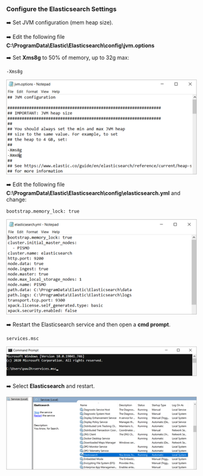 ### Configure the Elasticsearch Settings

➡️ Set JVM configuration (mem heap size).

➡️ Edit the following file **C:\ProgramData\Elastic\Elasticsearch\config\jvm.options**

➡️ Set **Xms8g** to 50% of memory, up to 32g max:
```
-Xms8g
```

![Image: Elasticsearch  Settings Configuration (Part 1)](images/image_elasticsearch_install_for_windows_config_set_xms8g.png)

➡️ Edit the following file **C:\ProgramData\Elastic\Elasticsearch\config\elasticsearch.yml** and change:
```
bootstrap.memory_lock: true
```
![Image: Elasticsearch  Settings Configuration (Part 2)](images/image_elasticsearch_install_for_windows_config_bootstrap_memory.png)

➡️ Restart the Elasticsearch service and then open a **cmd prompt**.
```
services.msc
```
![Image: Elasticsearch  Settings Configuration (Part 3)](images/image_elasticsearch_install_for_windows_config_services_msc.png)

➡️ Select  **Elasticsearch**  and restart.

![Image: Elasticsearch  Settings Configuration (Part 4)](images/image_elasticsearch_install_for_windows_restart_elasticsearch.png)

